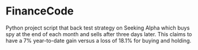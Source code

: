 # FinanceCode
Python project script that back test strategy on Seeking Alpha which buys spy at the end of each month and sells after three days later. This claims to have a 7% year-to-date gain versus a loss of 18.1% for buying and holding.
